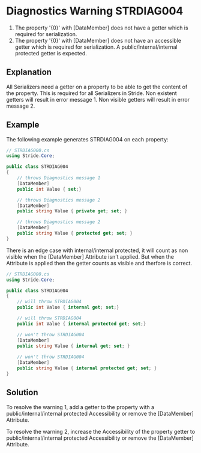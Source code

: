 # Diagnostics Warning STRDIAG004

1. The property '{0}' with \[DataMember] does not have a getter which is required for serialization.
2. The property '{0}' with \[DataMember] does not have an accessible getter which is required for serialization. A public/internal/internal protected getter is expected.

## Explanation

All Serializers need a getter on a property to be able to get the content of the property.
This is required for all Serializers in Stride.
Non existent getters will result in error message 1.
Non visible getters will result in error message 2.

## Example

The following example generates STRDIAG004 on each property:

```csharp
// STRDIAG000.cs
using Stride.Core;

public class STRDIAG004
{
    // throws Diagnostics message 1
    [DataMember]
    public int Value { set;}

    // throws Diagnostics message 2
    [DataMember]
    public string Value { private get; set; }

    // throws Diagnostics message 2 
    [DataMember]
    public string Value { protected get; set; }
}
```

There is an edge case with internal/internal protected, it will count as non visible when the [DataMember] Attribute isn't applied.
But when the Attribute is applied then the getter counts as visible and therfore is correct.

```csharp
// STRDIAG000.cs
using Stride.Core;

public class STRDIAG004
{
    // will throw STRDIAG004
    public int Value { internal get; set;}

    // will throw STRDIAG004
    public int Value { internal protected get; set;}

    // won't throw STRDIAG004
    [DataMember]
    public string Value { internal get; set; }
    
    // won't throw STRDIAG004
    [DataMember]
    public string Value { internal protected get; set; }
}
```

## Solution

To resolve the warning 1, add a getter to the property with a public/internal/internal protected Accessibility or remove the \[DataMember] Attribute.

To resolve the warning 2, increase the Accessibility of the property getter to public/internal/internal protected Accessibility or remove the \[DataMember] Attribute.
